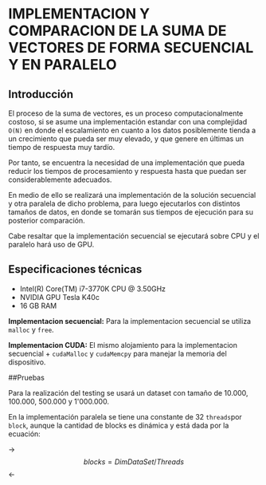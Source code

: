 # IMPLEMENTACION Y COMPARACION DE LA SUMA DE VECTORES DE FORMA SECUENCIAL Y  EN PARALELO



## Introducción

El proceso de la suma de vectores, es un proceso computacionalmente costoso, si se asume una implementación estandar con una complejidad `O(N)` en donde el escalamiento en cuanto a los datos posiblemente tienda a un crecimiento que pueda ser muy elevado, y que genere en últimas un tiempo de respuesta muy tardío.

Por tanto, se encuentra  la necesidad de una implementación que pueda reducir los tiempos de procesamiento y respuesta hasta que puedan ser considerablemente adecuados.

En medio de ello se realizará una implementación de la solución secuencial y otra paralela de dicho problema, para luego ejecutarlos con distintos tamaños de datos, en donde se tomarán sus tiempos de ejecución para su posterior comparación.

Cabe resaltar que la implementación secuencial se ejecutará sobre CPU y el paralelo hará uso de GPU.

## Especificaciones técnicas

- Intel(R) Core(TM) i7-3770K CPU @ 3.50GHz
- NVIDIA GPU Tesla K40c
- 16 GB RAM

**Implementacion secuencial:** Para la implementacion secuencial se utiliza `malloc` y `free`.


**Implementacion CUDA:** El mismo alojamiento para la implementacion secuencial + `cudaMalloc` y `cudaMemcpy` para manejar la memoria del dispositivo.


##Pruebas

Para la realización del testing se usará un dataset con tamaño de 10.000, 100.000, 500.000 y 1'000.000.

En la implementación paralela se tiene una constante de 32 `threads`por `block`, aunque la cantidad de blocks es dinámica y está dada por la ecuación: 


-> $$blocks=DimDataSet/Threads$$  <-
